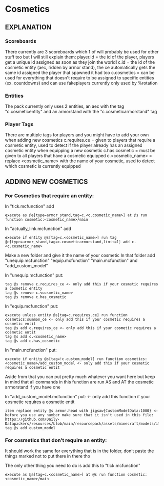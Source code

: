 # <Unnamed Project> Cosmetics
     
##  EXPLANATION
 
###  Scoreboards
 There currently are 3 scoreboards which 1 of will probably be used for other stuff too but I will still explain them:
 player.id = the id of the player, players get a unique id assigned as soon as they join the world!
 c.id = the id of the cosmetic entity (aec, ridden by armor stand), the ce automatically gets the same id assigned the player that spawned it   had too
 c.cosmetics = can be used for everything that doesn't require to be assigned to specific entities (ex. countdowns) and can use fakeplayers
 currently only used by %rotation
 ### Entities
 The pack currently only uses 2 entities, an aec with the tag "c.cosmeticentity" and an armorstand with the "c.cosmeticarmorstand" tag
 ### Player Tags
 There are multiple tags for players and you might have to add your own when adding new cosmetics
 c.requires.ce = given to players that require a cosmetic entity, used to detect if the player already has an assigned cosmetic entity when    equipping a new cosmetic
 c.has.cosmetic = must be given to all players that have a cosmetic equipped
 c.<cosmetic_name> = replace <cosmetic_name> with the name of your cosmetic, used to detect which cosmetic is currently equipped
 
## ADDING NEW COSMETICS
### For Cosmetics that require an entity:
 
In "tick.mcfunction" add
```mcfunction
execute as @e[type=armor_stand,tag=c.<c.cosmetic_name>] at @s run function cosmetic:<cosmetic_name>/main
```
In "actually_link.mcfunction" add
```mcfunction
execute if entity @s[tag=c.<cosmetic_name>] run tag @e[type=armor_stand,tag=c.cosmeticarmorstand,limit=1] add c.<c.cosmetic_name>
```
Make a new folder and give it the name of your cosmetic
In that folder add
  "unequip.mcfunction"
  "equip.mcfunction"
  "main.mcfunction"
  and "add_custom_model"
 
In "unequip.mcfunction" put:
```mcfunction
tag @s remove c.requires_ce <- only add this if your cosmetic requires a cosmetic entity
tag @s remove c.<cosmetic_name>
tag @s remove c.has_cosmetic
```
     
In "equip.mcfunction" put:
```mcfunction
execute unless entity @s[tag=c.requires.ce] run function cosmetics:summon_ce <- only add this if your cosmetic requires a cosmetic entit
tag @s add c.requires_ce <- only add this if your cosmetic requires a cosmetic entit
tag @s add c.<cosmetic_name>
tag @s add c.has_cosmetic
```
 
In "main.mcfunction" put:
```mcfunction
execute if entity @s[tag=!c.custom_model] run function cosmetics:<cosmetic_name>/add_custom_model <- only add this if your cosmetic requires a cosmetic entit
```
Aside from that you can put pretty much whatever you want here but keep in mind that all commands in this function are run AS and AT the cosmetic armorstand if you have one
 
In "add_custom_model.mcfunction" put: <- only add this function if your cosmetic requires a cosmetic entit
```mcfunction
item replace entity @s armor.head with jigsaw{CustomModelData:1000} <- before you use any number make sure that it isn't used in this file: https://github.com/Daily-Datapackers/resources/blob/main/resourcepack/assets/minecraft/models/item/jigsaw.json
tag @s add custom_model
```
 
### For cosmetics that don’t require an entity:
It should work the same for everything that is in the folder, don’t paste the things marked not to put there in there tho
 
The only other thing you need to do is add this to "tick.mcfunction"
```mcfunction
execute as @a[tag=c.<cosmetic_name>] at @s run function cosmetic:<cosmetic_name>/main
```
